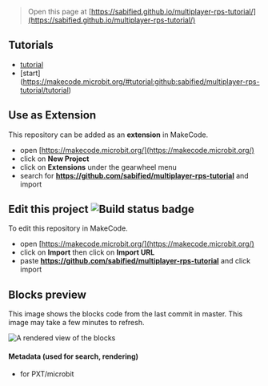 
> Open this page at [https://sabified.github.io/multiplayer-rps-tutorial/](https://sabified.github.io/multiplayer-rps-tutorial/)

## Tutorials

* [tutorial](/multiplayer-rps-tutorial/tutorial) 
* [start] (https://makecode.microbit.org/#tutorial:github:sabified/multiplayer-rps-tutorial/tutorial)

## Use as Extension

This repository can be added as an **extension** in MakeCode.

* open [https://makecode.microbit.org/](https://makecode.microbit.org/)
* click on **New Project**
* click on **Extensions** under the gearwheel menu
* search for **https://github.com/sabified/multiplayer-rps-tutorial** and import

## Edit this project ![Build status badge](https://github.com/sabified/multiplayer-rps-tutorial/workflows/MakeCode/badge.svg)

To edit this repository in MakeCode.

* open [https://makecode.microbit.org/](https://makecode.microbit.org/)
* click on **Import** then click on **Import URL**
* paste **https://github.com/sabified/multiplayer-rps-tutorial** and click import

## Blocks preview

This image shows the blocks code from the last commit in master.
This image may take a few minutes to refresh.

![A rendered view of the blocks](https://github.com/sabified/multiplayer-rps-tutorial/raw/master/.github/makecode/blocks.png)

#### Metadata (used for search, rendering)

* for PXT/microbit
<script src="https://makecode.com/gh-pages-embed.js"></script><script>makeCodeRender("{{ site.makecode.home_url }}", "{{ site.github.owner_name }}/{{ site.github.repository_name }}");</script>
